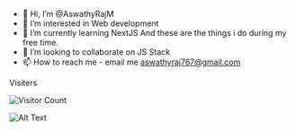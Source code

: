 - 👋 Hi, I’m @AswathyRajM
- 👀 I’m interested in Web development
- 🌱 I’m currently learning NextJS And these are the things i do during my free time.
- 💞️ I’m looking to collaborate on JS Stack
- 📫 How to reach me - email me aswathyraj767@gmail.com

Visiters  
  
![Visitor Count](https://profile-counter.glitch.me/AswathyRajM/count.svg)

  
   
 ![Alt Text](https://tenor.com/MLXp.gif)


<!---
AswathyRajM/AswathyRajM is a ✨ special ✨ repository because its `README.md` (this file) appears on your GitHub profile.
You can click the Preview link to take a look at your changes.
--->

